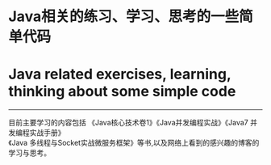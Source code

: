 <div id="category"></div>
<link rel="stylesheet" href="http://yandex.st/highlightjs/6.2/styles/googlecode.min.css">

<script src="http://code.jquery.com/jquery-1.7.2.min.js"></script>
<script src="http://yandex.st/highlightjs/6.2/highlight.min.js"></script>

<script>hljs.initHighlightingOnLoad();</script>
<script type="text/javascript">
$(document).ready(function(){
  $("h2,h3,h4,h5,h6").each(function(i,item){
    var tag = $(item).get(0).localName;
    $(item).attr("id","wow"+i);
    $("#category").append('<a class="new'+tag+'" href="#wow'+i+'">'+$(this).text()+'</a></br>');
    $(".newh2").css("margin-left",0);
    $(".newh3").css("margin-left",20);
    $(".newh4").css("margin-left",40);
    $(".newh5").css("margin-left",60);
    $(".newh6").css("margin-left",80);
  });
});
</script>
## <h1>Java相关的练习、学习、思考的一些简单代码
## <h1>Java related exercises, learning, thinking about some simple code
---
目前主要学习的内容包括 《Java核心技术卷1》《Java并发编程实战》《Java7 并发编程实战手册》  
《Java 多线程与Socket实战微服务框架》等书,以及网络上看到的感兴趣的博客的学习与思考。
